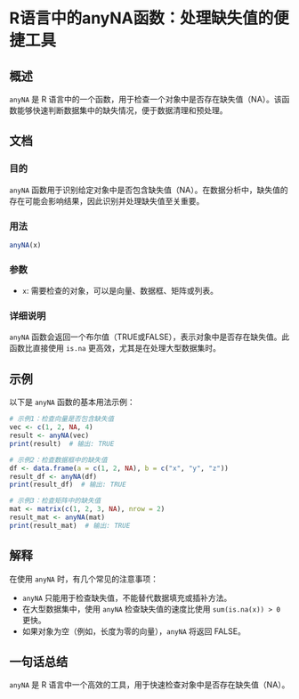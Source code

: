 <!--
Meta Description: # R语言中的anyNA函数：处理缺失值的便捷工具 ## 概述 `anyNA` 是 R 语言中的一个函数，用于检查一个对象中是否存在缺失值（NA）。该函数能够快速判断数据集中的缺失情况，便于数据清理和预处理。 ## 文档 ### 目的 `anyNA` 函数用于识别给定对象中是否包含缺失值（NA）。在...
Meta Keywords: anyna, print, true, vec, result
-->

# R语言中的anyNA函数：处理缺失值的便捷工具

## 概述
`anyNA` 是 R 语言中的一个函数，用于检查一个对象中是否存在缺失值（NA）。该函数能够快速判断数据集中的缺失情况，便于数据清理和预处理。

## 文档
### 目的
`anyNA` 函数用于识别给定对象中是否包含缺失值（NA）。在数据分析中，缺失值的存在可能会影响结果，因此识别并处理缺失值至关重要。

### 用法
```R
anyNA(x)
```

### 参数
- `x`: 需要检查的对象，可以是向量、数据框、矩阵或列表。

### 详细说明
`anyNA` 函数会返回一个布尔值（TRUE或FALSE），表示对象中是否存在缺失值。此函数比直接使用 `is.na` 更高效，尤其是在处理大型数据集时。

## 示例
以下是 `anyNA` 函数的基本用法示例：

```R
# 示例1：检查向量是否包含缺失值
vec <- c(1, 2, NA, 4)
result <- anyNA(vec)
print(result)  # 输出: TRUE

# 示例2：检查数据框中的缺失值
df <- data.frame(a = c(1, 2, NA), b = c("x", "y", "z"))
result_df <- anyNA(df)
print(result_df)  # 输出: TRUE

# 示例3：检查矩阵中的缺失值
mat <- matrix(c(1, 2, 3, NA), nrow = 2)
result_mat <- anyNA(mat)
print(result_mat)  # 输出: TRUE
```

## 解释
在使用 `anyNA` 时，有几个常见的注意事项：
- `anyNA` 只能用于检查缺失值，不能替代数据填充或插补方法。
- 在大型数据集中，使用 `anyNA` 检查缺失值的速度比使用 `sum(is.na(x)) > 0` 更快。
- 如果对象为空（例如，长度为零的向量），`anyNA` 将返回 FALSE。

## 一句话总结
`anyNA` 是 R 语言中一个高效的工具，用于快速检查对象中是否存在缺失值（NA）。